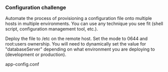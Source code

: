 ### Configuration challenge

Automate the process of provisioning a configuration file onto multiple hosts
in multiple environments. You can use any technique you see fit (shell script,
configuration management tool, etc.). 

Deploy the file to /etc on the remote host.
Set the mode to 0644 and root:users ownership. 
You will need to dynamically set the value for "databaseServer" depending on 
what environment you are deploying to (development or production).

app-config.conf

